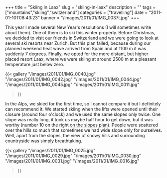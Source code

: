 +++
title = "Skiing in Laax"
slug = "skiing-in-laax"
description = ""
tags = ["mountains","skiing","switzerland"]
categories = ["travelling"]
date = "2011-01-10T08:43:23"
banner = "/images/2011/01/IMG_0037t.jpg"
+++

This year I made several New Year's resolutions (I will sometimes write about them). One of them is
to ski this winter properly. Before Christmas, we decided to visit our friends in Switzerland and we were going to look at several ski resorts near Zurich. But this plan failed, because during our planned weekend heat wave arrived from Spain and at 1100 m it was suddenly 7 degrees. Finally, we opted for the more distant,
but higher placed resort Laax, where we were skiing at around 2500 m at a pleasant temperature just
below zero.

{{< gallery
    "/images/2011/01/IMG_0040.jpg"
    "/images/2011/01/IMG_0042.jpg"
    "/images/2011/01/IMG_0044.jpg"
    "/images/2011/01/IMG_0045.jpg"
    "/images/2011/01/IMG_0011.jpg"
>}}

In the Alps, we skied for the first time, so I cannot compare it but I definitely can recommend it. We started skiing when the lifts were opened until their closure (around four o'clock) and we used the same slopes only twice. One slope was really long, it took us maybe half hour to get down, but it was worthy (number 10 on the right <a title="slopes plan" href="http://cdn3.laax.com/fileadmin/media/Contentfilling_Doks/Pistenplan/LAAX_Pistenplan_d_10_11.pdf" target="_blank">on the slopes plan</a>). People were scattered over the hills so much that sometimes we had wide slope only for ourselves. Well, apart from the slopes, the view of snowy hills and surrounding countryside was simply breathtaking.

{{< gallery
    "/images/2011/01/IMG_0025.jpg"
    "/images/2011/01/IMG_0029.jpg"
    "/images/2011/01/IMG_0030.jpg"
    "/images/2011/01/IMG_0031.jpg"
    "/images/2011/01/IMG_0016.jpg"
>}}
